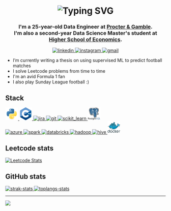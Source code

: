 <h1 align='center' <a href="https://git.io/typing-svg"><img src="https://readme-typing-svg.demolab.com?font=Ubuntu+Sans+Mono&size=30&duration=4000&pause=700&color=2D55B6&background=27E8FF00&center=true&vCenter=true&random=false&width=435&lines=Hi%2C+I'm+Rustam+Magomedov;Welcome+to+my+GitHub+%3A)" alt="Typing SVG" /></a> </h1>
<h3 align="center">I'm a 25-year-old Data Engineer at <a href='https://www.pgcareers.com/global/en' target='_blank' rel='noreferer'> Procter & Gamble</a>. </br> I'm also a second-year Data Science Master's student at <a href='https://www.hse.ru/en/ma/mds/' target='_blank'> Higher School of Economics</a>.</h3>

<p align='center'>
  <a href="https://www.linkedin.com/in/rustam-magomedov-de/" target="_blank"> <img src='https://img.shields.io/badge/linkedin-%230077B5.svg?&style=for-the-badge&logo=linkedin&logoColor=white' alt="linkedin"/> </a> 
  <a href="https://www.instagram.com/byrustya" target="_blank"> <img src='https://img.shields.io/badge/Instagram-E4405F?style=for-the-badge&logo=instagram&logoColor=white' alt="instagram"/> </a> 
  <a href="mailto:rsmagomedov99@gmail.com" target="_blank"> <img src='https://img.shields.io/badge/GMAIL-30302f?style=for-the-badge&logo=Gmail&logoColor=red' alt="gmail"/> </a> 
</p>


- I’m currently writing a thesis on using supervised ML to predict football matches
- I solve Leetcode problems from time to time
- I'm an avid Formula 1 fan
- I also play Sunday League football :)


## Stack
<p align="left"> 
  <a href="https://www.python.org" target="_blank" rel="noreferrer"> <img src="https://raw.githubusercontent.com/devicons/devicon/master/icons/python/python-original.svg" alt="python" width="40" height="40"/> </a> 
  <a href="https://www.w3schools.com/cpp/" target="_blank" rel="noreferrer"> <img src="https://raw.githubusercontent.com/devicons/devicon/master/icons/cplusplus/cplusplus-original.svg" alt="cplusplus" width="40" height="40"/> </a> 
  <a href="https://www.atlassian.com/software/jira" target="_blank" rel="noreferrer"> <img src="https://www.vectorlogo.zone/logos/atlassian_jira/atlassian_jira-icon.svg" alt="jira" width="40" height="40"/> </a>
  <a href="https://git-scm.com/" target="_blank" rel="noreferrer"> <img src="https://www.vectorlogo.zone/logos/git-scm/git-scm-icon.svg" alt="git" width="40" height="40"/> </a> 
  <a href="https://scikit-learn.org/" target="_blank" rel="noreferrer"> <img src="https://upload.wikimedia.org/wikipedia/commons/0/05/Scikit_learn_logo_small.svg" alt="scikit_learn" width="40" height="40"/> </a>
  <a href="https://www.postgresql.org" target="_blank" rel="noreferrer"> <img src="https://raw.githubusercontent.com/devicons/devicon/master/icons/postgresql/postgresql-original-wordmark.svg" alt="postgresql" width="40" height="40"/> </a>

</br>
  <a href="https://azure.microsoft.com/en-in/" target="_blank" rel="noreferrer"> <img src="https://www.vectorlogo.zone/logos/microsoft_azure/microsoft_azure-icon.svg" alt="azure" width="40" height="40"/> </a> 
  <a href="https://spark.apache.org//" target="_blank" rel="noreferrer"> <img src="https://www.vectorlogo.zone/logos/apache_spark/apache_spark-ar21.svg" alt='spark' width='40' height='40'/> </a>
  <a href="https://www.databricks.com/" target="_blank" rel="noreferrer"> <img src="https://www.vectorlogo.zone/logos/databricks/databricks-icon.svg" alt="databricks" width="40" height="40"/> </a> 
  <a href="https://hadoop.apache.org/" target="_blank" rel="noreferrer"> <img src="https://www.vectorlogo.zone/logos/apache_hadoop/apache_hadoop-icon.svg" alt="hadoop" width="40" height="40"/> </a> 
  <a href="https://hive.apache.org/" target="_blank" rel="noreferrer"> <img src="https://www.vectorlogo.zone/logos/apache_hive/apache_hive-icon.svg" alt="hive" width="40" height="40"/> </a> 
  <a href="https://www.docker.com/" target="_blank" rel="noreferrer"> <img src="https://raw.githubusercontent.com/devicons/devicon/master/icons/docker/docker-original-wordmark.svg" alt="docker" width="40" height="40"/> </a> 
</p>

<!--
## Connect with me:
<p align="left">
<a href="https://linkedin.com/in/rustam-magomedov-de" target="blank"><img align="center" src="https://raw.githubusercontent.com/rahuldkjain/github-profile-readme-generator/master/src/images/icons/Social/linked-in-alt.svg" alt="rustam-magomedov-b49b461b9" height="30" width="40" /></a>
<a href="https://instagram.com/byrustya" target="blank"><img align="center" src="https://raw.githubusercontent.com/rahuldkjain/github-profile-readme-generator/master/src/images/icons/Social/instagram.svg" alt="byrustya" height="30" width="40" /></a>
<a href="https://www.leetcode.com/rustya" target="blank"><img align="center" src="https://raw.githubusercontent.com/rahuldkjain/github-profile-readme-generator/master/src/images/icons/Social/leet-code.svg" alt="rustya" height="30" width="40" /></a>
</p>
-->

## Leetcode stats

[![Leetcode Stats](https://leetcard.jacoblin.cool/rustya?theme=nord)](https://leetcode.com/rustya)

## GitHub stats
<a href="#">
    <img alt="strak-stats" height="170em" src="https://github-readme-streak-stats.herokuapp.com/?user=rustya5041&hide_border=true&theme=tokyonight" /> 
    <img alt="toplangs-stats" height="170em" src="https://github-readme-stats.vercel.app/api/top-langs/?username=rustya5041&layout=compact&hide_border=true&theme=tokyonight" />    
</a>

---

<!--
<p align="left"> <a href="https://github.com/ryo-ma/github-profile-trophy"><img src="https://github-profile-trophy.vercel.app/?username=rustya5041" alt="rustya5041" /></a> </p>
-->

[![](https://visitcount.itsvg.in/api?id=rustya5041&label=Profile%20Views&color=1&icon=5&pretty=false)](https://visitcount.itsvg.in)

